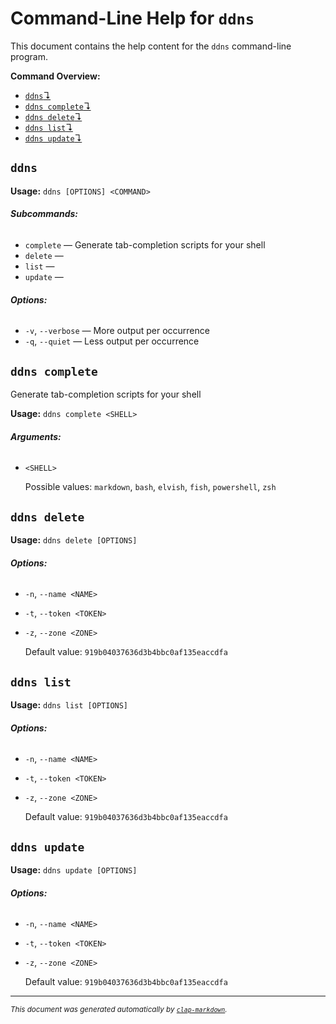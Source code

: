 # Command-Line Help for `ddns`

This document contains the help content for the `ddns` command-line program.

**Command Overview:**

- [`ddns`↴](#ddns)
- [`ddns complete`↴](#ddns-complete)
- [`ddns delete`↴](#ddns-delete)
- [`ddns list`↴](#ddns-list)
- [`ddns update`↴](#ddns-update)

## `ddns`

**Usage:** `ddns [OPTIONS] <COMMAND>`

###### **Subcommands:**

- `complete` — Generate tab-completion scripts for your shell
- `delete` —
- `list` —
- `update` —

###### **Options:**

- `-v`, `--verbose` — More output per occurrence
- `-q`, `--quiet` — Less output per occurrence

## `ddns complete`

Generate tab-completion scripts for your shell

**Usage:** `ddns complete <SHELL>`

###### **Arguments:**

- `<SHELL>`

  Possible values: `markdown`, `bash`, `elvish`, `fish`, `powershell`, `zsh`

## `ddns delete`

**Usage:** `ddns delete [OPTIONS]`

###### **Options:**

- `-n`, `--name <NAME>`
- `-t`, `--token <TOKEN>`
- `-z`, `--zone <ZONE>`

  Default value: `919b04037636d3b4bbc0af135eaccdfa`

## `ddns list`

**Usage:** `ddns list [OPTIONS]`

###### **Options:**

- `-n`, `--name <NAME>`
- `-t`, `--token <TOKEN>`
- `-z`, `--zone <ZONE>`

  Default value: `919b04037636d3b4bbc0af135eaccdfa`

## `ddns update`

**Usage:** `ddns update [OPTIONS]`

###### **Options:**

- `-n`, `--name <NAME>`
- `-t`, `--token <TOKEN>`
- `-z`, `--zone <ZONE>`

  Default value: `919b04037636d3b4bbc0af135eaccdfa`

<hr/>

<small><i>
This document was generated automatically by
<a href="https://crates.io/crates/clap-markdown"><code>clap-markdown</code></a>.
</i></small>
